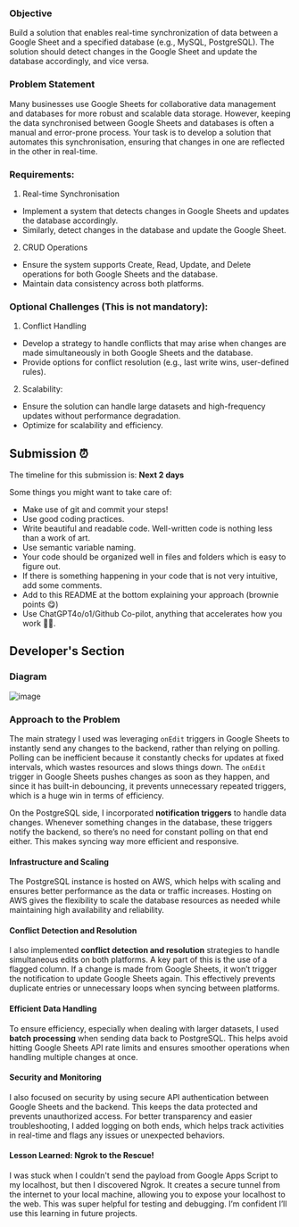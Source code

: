 ### Objective
Build a solution that enables real-time synchronization of data between a Google Sheet and a specified database (e.g., MySQL, PostgreSQL). The solution should detect changes in the Google Sheet and update the database accordingly, and vice versa.

### Problem Statement
Many businesses use Google Sheets for collaborative data management and databases for more robust and scalable data storage. However, keeping the data synchronised between Google Sheets and databases is often a manual and error-prone process. Your task is to develop a solution that automates this synchronisation, ensuring that changes in one are reflected in the other in real-time.

### Requirements:
1. Real-time Synchronisation
  - Implement a system that detects changes in Google Sheets and updates the database accordingly.
   - Similarly, detect changes in the database and update the Google Sheet.
  2.	CRUD Operations
   - Ensure the system supports Create, Read, Update, and Delete operations for both Google Sheets and the database.
   - Maintain data consistency across both platforms.
   
### Optional Challenges (This is not mandatory):
1. Conflict Handling
- Develop a strategy to handle conflicts that may arise when changes are made simultaneously in both Google Sheets and the database.
- Provide options for conflict resolution (e.g., last write wins, user-defined rules).
    
2. Scalability: 	
- Ensure the solution can handle large datasets and high-frequency updates without performance degradation.
- Optimize for scalability and efficiency.

## Submission ⏰
The timeline for this submission is: **Next 2 days**

Some things you might want to take care of:
- Make use of git and commit your steps!
- Use good coding practices.
- Write beautiful and readable code. Well-written code is nothing less than a work of art.
- Use semantic variable naming.
- Your code should be organized well in files and folders which is easy to figure out.
- If there is something happening in your code that is not very intuitive, add some comments.
- Add to this README at the bottom explaining your approach (brownie points 😋)
- Use ChatGPT4o/o1/Github Co-pilot, anything that accelerates how you work 💪🏽. 


## Developer's Section

### Diagram 

![image](https://github.com/user-attachments/assets/118964c4-0252-41ea-887d-7f5646ebdde2)


### Approach to the Problem

The main strategy I used was leveraging `onEdit` triggers in Google Sheets to instantly send any changes to the backend, rather than relying on polling. Polling can be inefficient because it constantly checks for updates at fixed intervals, which wastes resources and slows things down. The `onEdit` trigger in Google Sheets pushes changes as soon as they happen, and since it has built-in debouncing, it prevents unnecessary repeated triggers, which is a huge win in terms of efficiency.

On the PostgreSQL side, I incorporated **notification triggers** to handle data changes. Whenever something changes in the database, these triggers notify the backend, so there’s no need for constant polling on that end either. This makes syncing way more efficient and responsive.

#### Infrastructure and Scaling
The PostgreSQL instance is hosted on AWS, which helps with scaling and ensures better performance as the data or traffic increases. Hosting on AWS gives the flexibility to scale the database resources as needed while maintaining high availability and reliability.

#### Conflict Detection and Resolution
I also implemented **conflict detection and resolution** strategies to handle simultaneous edits on both platforms. A key part of this is the use of a flagged column. If a change is made from Google Sheets, it won’t trigger the notification to update Google Sheets again. This effectively prevents duplicate entries or unnecessary loops when syncing between platforms.

#### Efficient Data Handling
To ensure efficiency, especially when dealing with larger datasets, I used **batch processing** when sending data back to PostgreSQL. This helps avoid hitting Google Sheets API rate limits and ensures smoother operations when handling multiple changes at once.

#### Security and Monitoring
I also focused on security by using secure API authentication between Google Sheets and the backend. This keeps the data protected and prevents unauthorized access. For better transparency and easier troubleshooting, I added logging on both ends, which helps track activities in real-time and flags any issues or unexpected behaviors.

#### Lesson Learned: Ngrok to the Rescue!
I was stuck when I couldn't send the payload from Google Apps Script to my localhost, but then I discovered Ngrok. It creates a secure tunnel from the internet to your local machine, allowing you to expose your localhost to the web. This was super helpful for testing and debugging. I’m confident I’ll use this learning in future projects.
